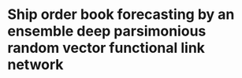 # Ship order book forecasting by an ensemble deep parsimonious random vector functional link network
